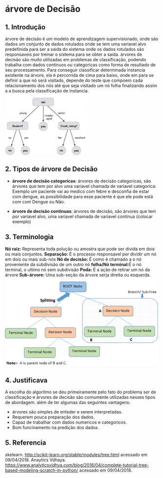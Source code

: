 # árvore de Decisão

## 1. Introdução

árvore de decisão é um modelo de aprendizagem supervisionado, onde são dados
um conjunto de dados rotulados onde se tem uma variavel alvo predefinida para ser
a saida do sistema onde os dados rotulados são responsaveis por treinar o sistema
para se obter a saida. árvores de decisão são muito utilizadas em problemas de
classificação, podendo trabalha com dados continuos ou categoricas como forma de resultado
de seu processamento.
Para conseguir classificar determinada instancia existente na árvore, ela é percorrida
de cima para baixo, onde em para se definir a que nó será visitado, depende do teste
que compoem cada relacionamento dos nós até que seja visitado um nó folha finalizando assim a
a busca pela classificação de instancia.

<img src="imagens/arvore-de-decisao.jpeg">

## 2. Tipos de árvore de Decisão
* <b>árvore de decisão categoricas</b>: árvores de decisão categoricas, são árvores que tem
por alvo uma variavel chamada de variavel categorica: Exemplo um paciente vai ao medico
com febre e desconfia de estar com dengue, as possibilidade para esse paciente é que ele pode
está com com Dengue ou Não.

* <b>árvore de decisão continuas</b>: árvores de decisão, são árvores que tem por variavel alvo, uma variavel chamada de variavel continua (colocar exemplo)

## 3. Terminologia

<b>Nó raiz: </b> Representa toda polução ou amostra que pode ser divida em dois ou mais conjuntos.
<b>Separação:</b> É o processo responsavel por dividir um nó em dois ou mais sub-nós
<b>Nó de decisão:</b> É como é chamado a o nó proveniente da subdivisão de um outro nó
<b>folha/Nó terminal:</b>É o nó terminal, o ultimo nó sem subdivisão
<b>Poda:</b> É a ação de retirar um nó da árvore
<b>Sub-árvore:</b> Uma sub-seção da árvore serja direita ou esquerda.

<img src='imagens/explica-arvore.png'>

## 4. Justificava

A escolha do algoritmo se deu primeiramente pelo fato do problema ser de classificação e árvores de decisão são comumente utilizadas nesses tipos de abordagem. além de ter algumas das  seguintes vantagens:

* árvores são simples de enteder e serem interpretadas.
* Requerem pouca preparação dos dados.
* Capaz de trabalhar com dados numericos e categoricos.
* Bom funcinamento na predição dos dados.

## 5. Referencia
skelearn. http://scikit-learn.org/stable/modules/tree.html acessado em 09/04/2018.
Anaytics Vdhaya.
https://www.analyticsvidhya.com/blog/2016/04/complete-tutorial-tree-based-modeling-scratch-in-python/
acessado em 09/04/2018.
